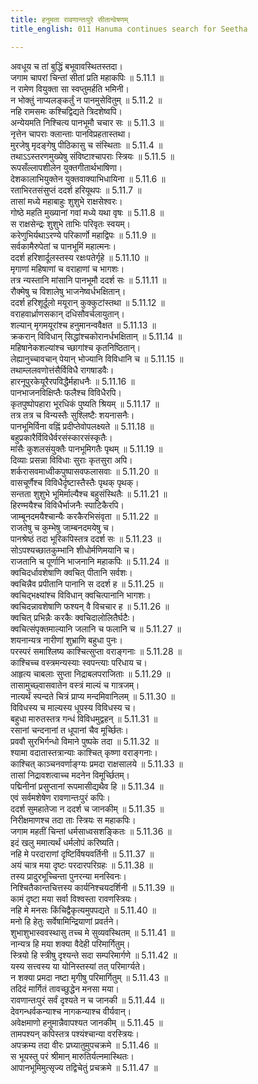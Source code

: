 ```yaml
---
title: हनुमता रावणान्तःपुरे सीतान्वेषणम्
title_english: 011 Hanuma continues search for Seetha

---
```

<div class="audioEmbed"  caption="श्रीराम-हरिसीताराममूर्ति-घनपाठिभ्यां वचनम्" src="https://archive.org/download/Ramayana-recitation-Sriram-harisItArAmamUrti-Ghanapaati-v2/Kanda_5/Kanda_5_SK-011-Hanuma_continues_search_for_Seetha.mp3"></div>

  
अवधूय च तां बुद्धिं बभूवावस्थितस्तदा।  
जगाम चापरां चिन्तां सीतां प्रति महाकपिः ॥ 5.11.1 ॥   
न रामेण वियुक्ता सा स्वप्तुमर्हति भमिनी।  
न भोक्तुं नाप्यलङ्कर्तुं न पानमुसेवितुम् ॥ 5.11.2 ॥   
नहि रामसमः कश्चिद्विद्यते त्रिदशेष्वपि।  
अन्येयमति निश्चित्य पानभूमौ चचार सः ॥ 5.11.3 ॥   
नृत्तेन चापराः क्लान्ताः पानविप्रहतास्तथा।  
मुरजेषु मृदङ्गेषु पीठिकासु च संस्थिताः ॥ 5.11.4 ॥   
तथाऽऽस्तरणमुख्येषु संविष्टाश्चापराः स्त्रियः ॥ 5.11.5 ॥   
रूपसँल्लापशीलेन युक्तगीतार्थभाषिणा।  
देशकालाभियुक्तेन युक्तवाक्याभिधायिना ॥ 5.11.6 ॥   
रताभिरतसंसुप्तं ददर्श हरियूथपः ॥ 5.11.7 ॥   
तासां मध्ये महाबाहुः शुशुभे राक्षसेश्वरः।  
गोष्ठे महति मुख्यानां गवां मध्ये यथा वृषः ॥ 5.11.8 ॥   
स राक्षसेन्द्रः शुशुभे ताभिः परिवृतः स्वयम्।  
करेणुभिर्यथाऽरण्ये परिकार्णो महाद्विपः ॥ 5.11.9 ॥   
सर्वकामैरुपेतां च पानभूमिं महात्मनः।  
ददर्श हरिशार्दूलस्तस्य रक्षःपतेर्गृहे ॥ 5.11.10 ॥   
मृगाणां महिषाणां च वराहाणां च भागशः।  
तत्र न्यस्तानि मांसानि पानभूमौ ददर्श सः ॥ 5.11.11 ॥   
रौक्मेषु च विशालेषु भाजनेष्वर्धभक्षितान्।  
ददर्श हरिशूर्दूलो मयूरान् कुक्कुटांस्तथा ॥ 5.11.12 ॥   
वराहवार्ध्राणसकान् दधिसौवर्चलायुतान्।  
शल्यान् मृगमयूरांश्च हनुमानन्ववैक्षत ॥ 5.11.13 ॥   
क्रकरान् विविधान् सिद्धांश्चकोरानर्धभक्षितान् ॥ 5.11.14 ॥   
महिषानेकशल्यांश्च च्छागांश्च कृतनिष्ठितान्।  
लेह्यानुच्चावचान् पेयान् भोज्यानि विविधानि च ॥ 5.11.15 ॥   
तथाम्ललवणोत्तंसैर्विविधै रागषाडवैः।  
हारनूपुरकेयूरैरपविद्धैर्महाधनैः ॥ 5.11.16 ॥   
पानभाजनविक्षिप्तैः फलैश्च विविधैरपि।  
कृतपुष्पोपहारा भूरधिकं पुष्यति श्रियम् ॥ 5.11.17 ॥   
तत्र तत्र च विन्यस्तैः सुश्लिष्टैः शयनासनैः।  
पानभूमिर्विना वह्निं प्रदीप्तेवोपलक्ष्यते ॥ 5.11.18 ॥   
बहुप्रकारैर्विविधैर्वरसंस्कारसंस्कृतैः।  
मांसैः कुशलसंयुक्तैः पानभूमिगतैः पृथम् ॥ 5.11.19 ॥   
दिव्याः प्रसन्ना विविधाः सुराः कृतसुरा अपि।  
शर्करासवमाध्वीकपुष्पासवफलासवाः ॥ 5.11.20 ॥   
वासचूर्णैश्च विविधैर्दृष्टास्तैस्तैः पृथक् पृथक्।  
सन्तता शुशुभे भूमिर्माल्यैश्च बहुसंस्थितैः ॥ 5.11.21 ॥   
हिरण्मयैश्च विविधैर्भाजनैः स्पाटिकैरपि।  
जाम्बूनदमयैश्चान्यैः करकैरभिसंवृता ॥ 5.11.22 ॥   
राजतेषु च कुम्भेषु जाम्बनदमयेषु च।  
पानश्रेष्ठं तदा भूरिकपिस्तत्र ददर्श सः ॥ 5.11.23 ॥   
सोऽपश्यच्छातकुम्भानि शीधोर्मणिमयानि च।  
राजतानि च पूर्णानि भाजनानि महाकपिः ॥ 5.11.24 ॥   
क्वचिदर्धावशेषाणि क्वचित् पीतानि सर्वशः।  
क्वचिन्नैव प्रपीतानि पानानि स ददर्श ह ॥ 5.11.25 ॥   
क्वचिद्भक्ष्यांश्च विविधान् क्वचित्पानानि भागशः।  
क्वचिदन्नावशेषाणि फश्यन् वै विचचार ह ॥ 5.11.26 ॥   
क्वचित् प्रभिन्नैः करकैः क्वचिदालोलितैर्घटैः।  
क्वचित्संपृक्तमाल्यानि जलानि च फलानि च ॥ 5.11.27 ॥   
शयनान्यत्र नारीणां शुभ्राणि बहुधा पुनः।  
परस्परं समाश्लिष्य काश्चित्सुप्ता वराङ्गनाः ॥ 5.11.28 ॥   
काश्चिच्च वस्त्रमन्यस्याः स्वपन्त्याः परिधाय च।  
आहृत्य चाबलाः सुप्ता निद्राबलपराजिताः ॥ 5.11.29 ॥   
तासामुच्छ्वासवातेन वस्त्रं माल्यं च गात्रजम्।  
नात्यर्थं स्पन्दते चित्रं प्राप्य मन्दमिवानिलम् ॥ 5.11.30 ॥   
विविधस्य च माल्यस्य धूपस्य विविधस्य च।  
बहुधा मारुतस्तत्र गन्धं विविधमुद्वहन् ॥ 5.11.31 ॥   
रसानां चन्दनानां त धूपानां चैव मूर्च्छितः।  
प्रववौ सुरभिर्गन्धो विमाने पुष्पके तदा ॥ 5.11.32 ॥   
श्यामा वदातास्तत्रान्याः काश्चित् कृष्णा वराङ्गनाः।  
काश्चित् काञ्चनवर्णाङ्ग्यः प्रमदा राक्षसालये ॥ 5.11.33 ॥   
तासां निद्रावशत्वाच्च मदनेन विमूर्च्छितम्।  
पद्मिनीनां प्रसुप्तानां रूपमासीद्यथैव हि ॥ 5.11.34 ॥   
एवं सर्वमशेषेण रावणान्तःपुरं कपिः।  
ददर्श सुमहातेजा न ददर्श च जानकीम् ॥ 5.11.35 ॥   
निरीक्षमाणश्च तदा ताः स्त्रियः स महाकपिः।  
जगाम महतीं चिन्तां धर्मसाध्वसशङ्कितः ॥ 5.11.36 ॥   
इदं खलु ममात्यर्थं धर्मलोपं करिष्यति।  
नहि मे परदाराणां दृष्टिर्विषयवर्तिनी ॥ 5.11.37 ॥   
अयं चात्र मया दृष्टः परदारपरिग्रहः ॥ 5.11.38 ॥   
तस्य प्रादुरभूच्चिन्ता पुनरन्या मनस्विनः।  
निश्चितैकान्तचित्तस्य कार्यनिश्चयदर्शिनी ॥ 5.11.39 ॥   
कामं दृष्टा मया सर्वा विश्वस्ता रावणस्त्रियः।  
नहि मे मनसः किंचिद्वैकृत्यमुपपद्यते ॥ 5.11.40 ॥   
मनो हि हेतुः सर्वेषामिन्द्रियाणां प्रवर्तने।  
शुभाशुभास्ववस्थासु तच्च मे सुव्यवस्थितम् ॥ 5.11.41 ॥   
नान्यत्र हि मया शक्या वैदेही परिमार्गितुम्।  
स्त्रियो हि स्त्रीषु दृश्यन्ते सदा सम्परिमार्गणे ॥ 5.11.42 ॥   
यस्य सत्त्वस्य या योनिस्तस्यां तत् परिमार्ग्यते।  
न शक्या प्रमदा नष्टा मृगीषु परिमार्गितुम् ॥ 5.11.43 ॥   
तदिदं मार्गितं तावच्छुद्धेन मनसा मया।  
रावणान्तःपुरं सर्वं दृश्यते न च जानकी ॥ 5.11.44 ॥   
देवगन्धर्वकन्याश्च नागकन्याश्च वीर्यवान्।  
अवेक्षमाणो हनुमान्नैवापश्यत जानकीम् ॥ 5.11.45 ॥   
तामपश्यन् कपिस्तत्र पश्यंश्चान्या वरस्त्रियः।  
अपक्रम्य तदा वीरः प्रघ्यातुमुपचक्रमे ॥ 5.11.46 ॥   
स भूयस्तु परं श्रीमान् मारुतिर्यत्नमास्थितः।  
आपानभूमिमुत्सृज्य तद्विचेतुं प्रचक्रमे ॥ 5.11.47 ॥   